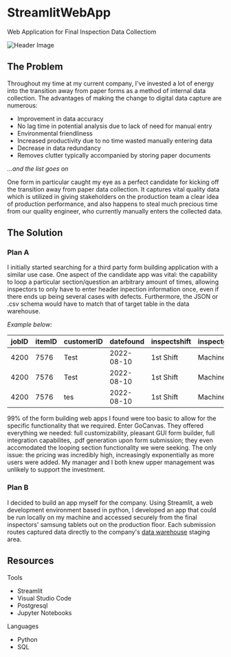 # StreamlitWebApp
Web Application for Final Inspection Data Collectiom

![Header Image](https://www.sas.com/en_us/insights/big-data/what-is-big-data/_jcr_content/par/styledcontainer_335204280/image.img.jpg/1457718453446.jpg)

## The Problem
Throughout my time at my current company, I've invested a lot of energy into the transition away from paper forms as a method of internal data collection. The advantages of making the change to digital data capture are numerous:
* Improvement in data accuracy
* No lag time in potential analysis due to lack of need for manual entry
* Environmental friendliness
* Increased productivity due to no time wasted manually entering data
* Decrease in data redundancy
* Removes clutter typically accompanied by storing paper documents

*...and the list goes on*

One form in particular caught my eye as a perfect candidate for kicking off the transition away from paper data collection. It captures vital quality data which is utilized in giving stakeholders on the production team a clear idea of production performance, and also happens to steal much precious time from our quality engineer, who currently manually enters the collected data. 

## The Solution

### Plan A
I initially started searching for a third party form building application with a similar use case. One aspect of the candidate app was vital: the capability to loop a particular section/question an arbitrary amount of times, allowing inspectors to only have to enter header inpection information once, even if there ends up being several cases with defects. Furthermore, the JSON or .csv schema would have to match that of target table in the data warehouse.

*Example below:*

|jobID|itemID|customerID|datefound |inspectshift|inspectgluer|caseqty|defectcode|defsamples|totalsamples|
|-----|------|----------|----------|------------|------------|-------|----------|----------------|------------|
|4200 |7576|Test  |2022-08-10|1st Shift   |Machine 12    |1200   |F1        |12              |32          |
|4200 |7576|Test  |2022-08-10|1st Shift   |Machine 12    |1200   |F4        |1               |32          |
|4200 |7576|tes  |2022-08-10|1st Shift   |Machine 12    |1200   |L11       |2               |32          |


99% of the form building web apps I found were too basic to allow for the specific functionality that we required. Enter GoCanvas. They offered everything we needed: full customizability, pleasant GUI form builder, full integration capabilites, .pdf generation upon form submission; they even accomodated the looping section functionality we were seeking. The only issue: the pricing was incredibly high, increasingly exponentially as more users were added. My manager and I both knew upper management was unlikely to support the investment.

### Plan B
I decided to build an app myself for the company. Using Streamlit, a web development environment based in python, I developed an app that could be run locally on my machine and accessed securely from the final inspectors' samsung tablets out on the production floor. Each submission routes captured data directly to the company's [data warehouse](https://github.com/Jcohen010/CompanyDW) staging area. 

## Resources

Tools
* Streamlit
* Visual Studio Code
* Postgresql
* Jupyter Notebooks

Languages
* Python
* SQL
